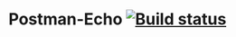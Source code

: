 # Postman-Echo  [![Build status](https://ci.appveyor.com/api/projects/status/8kkkdqo354ks29qy?svg=true)](https://ci.appveyor.com/project/AlexeyPotapenko/postman-echo)
